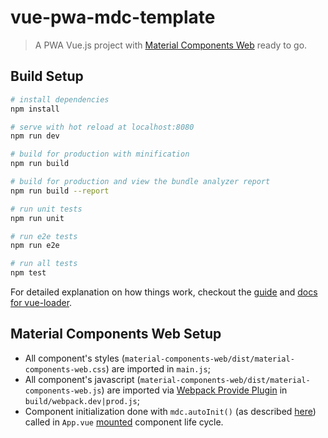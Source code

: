 # vue-pwa-mdc-template

> A PWA Vue.js project with [Material Components Web](https://github.com/material-components/material-components-web) ready to go.

## Build Setup

```bash
# install dependencies
npm install

# serve with hot reload at localhost:8080
npm run dev

# build for production with minification
npm run build

# build for production and view the bundle analyzer report
npm run build --report

# run unit tests
npm run unit

# run e2e tests
npm run e2e

# run all tests
npm test
```

For detailed explanation on how things work, checkout the [guide](http://vuejs-templates.github.io/webpack/) and [docs for vue-loader](http://vuejs.github.io/vue-loader).

## Material Components Web Setup

* All component's styles (`material-components-web/dist/material-components-web.css`) are imported in `main.js`;
* All component's javascript (`material-components-web/dist/material-components-web.js`) are imported via [Webpack Provide Plugin](https://webpack.js.org/plugins/provide-plugin/) in `build/webpack.dev|prod.js`;
* Component initialization done with `mdc.autoInit()` (as described [here](https://github.com/material-components/material-components-web/blob/master/docs/getting-started.md#mdc-web-does-not-instantiate-any-components-automatically)) called in `App.vue` [mounted](https://vuejs.org/v2/api/#mounted) component life cycle.
